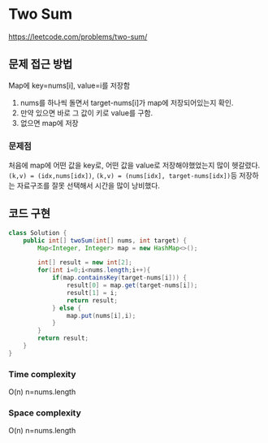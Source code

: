 # Two Sum
https://leetcode.com/problems/two-sum/

## 문제 접근 방법
Map에 key=nums[i], value=i를 저장함
1. nums를 하나씩 돌면서 target-nums[i]가 map에 저장되어있는지 확인.
2. 만약 있으면 바로 그 값이 키로 value를 구함.
3. 없으면 map에 저장

### 문제점
처음에 map에 어떤 값을 key로, 어떤 값을 value로 저장해야했었는지 많이 헷갈렸다. `(k,v) = (idx,nums[idx])`, `(k,v) = (nums[idx], target-nums[idx])`등 저장하는 자료구조를 잘못 선택해서 시간을 많이 낭비했다.

## 코드 구현
```java
class Solution {
    public int[] twoSum(int[] nums, int target) {
        Map<Integer, Integer> map = new HashMap<>();

        int[] result = new int[2];
        for(int i=0;i<nums.length;i++){
            if(map.containsKey(target-nums[i])) {
                result[0] = map.get(target-nums[i]);
                result[1] = i;
                return result;
            } else {
                map.put(nums[i],i);
            }
        }
        return result;
    }
}
```

### Time complexity
O(n) n=nums.length

### Space complexity
O(n) n=nums.length
